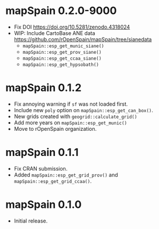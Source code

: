 # mapSpain 0.2.0-9000

* Fix DOI <https://doi.org/10.5281/zenodo.4318024>
* WIP: Include CartoBase ANE data <https://github.com/rOpenSpain/mapSpain/tree/sianedata>
  * `mapSpain::esp_get_munic_siane()`
  * `mapSpain::esp_get_prov_siane()`
  * `mapSpain::esp_get_ccaa_siane()`
  * `mapSpain::esp_get_hypsobath()`

# mapSpain 0.1.2

* Fix annoying warning if `sf` was not loaded first.
* Include new `poly` option on `mapSpain::esp_get_can_box()`.
* New grids created with `geogrid::calculate_grid()`
* Add more years on `mapSpain::esp_get_munic()`
* Move to rOpenSpain organization.

# mapSpain 0.1.1

* Fix CRAN submission.
* Added `mapSpain::esp_get_grid_prov()` and `mapSpain::esp_get_grid_ccaa()`.



# mapSpain 0.1.0

* Initial release.
